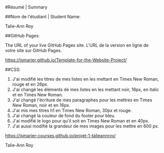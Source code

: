 #Résumé | Summary

##Nom de l'étudiant | Student Name:

Talie-Ann Roy

##GitHub Pages:

The URL of your live GitHub Pages site. L'URL de la version en ligne de votre site sur GitHub Pages.

https://jsmarier.github.io/Template-for-the-Website-Project/

##CSS:

1. J'ai modifié les titres de mes listes en les mettant en Times New Roman, rouge et en 26px.
2. J'ai changé les éléments de mes listes en les mettant noir, 18px, en italic et en Times New Roman.
3. J'ai changé l'écriture de mes paragraphes pour les mettres en Times New Roman, noir et en 16px.
4. J'ai mis mes titres h1 en Times New Roman, 30px et rouge.
5. J'ai changé la couleur de fond du footer pour bleu.
6. J'ai modifié le logo pour qu'il soit en Times New Roman et en 40px. 
7. J'ai aussi modifié la grandeur de mes images pour les mettre en 600 px. 

https://jsmarier-courses.github.io/projet-1-talieannroy/ 

Talie-Ann Roy